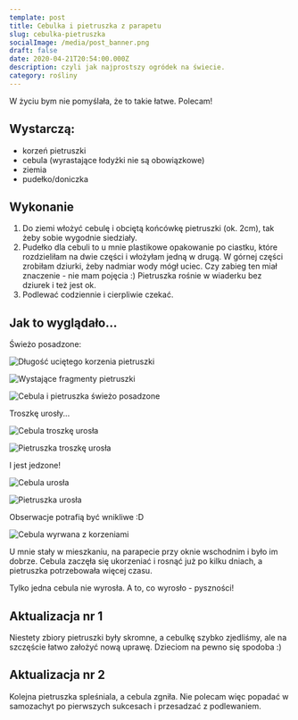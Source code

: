 ```yaml
---
template: post
title: Cebulka i pietruszka z parapetu
slug: cebulka-pietruszka
socialImage: /media/post_banner.png
draft: false
date: 2020-04-21T20:54:00.000Z
description: czyli jak najprostszy ogródek na świecie.
category: rośliny
---
```

W życiu bym nie pomyślała, że to takie łatwe. Polecam!

## Wystarczą:

* korzeń pietruszki
* cebula (wyrastające łodyżki nie są obowiązkowe)
* ziemia
* pudełko/doniczka

## Wykonanie

1. Do ziemi włożyć cebulę i obciętą końcówkę pietruszki (ok. 2cm), tak żeby sobie wygodnie siedziały. 
2. Pudełko dla cebuli to u mnie plastikowe opakowanie po ciastku, które rozdzieliłam na dwie części i włożyłam jedną w drugą. W górnej części zrobiłam dziurki, żeby nadmiar wody mógł uciec. Czy zabieg ten miał znaczenie - nie mam pojęcia :) Pietruszka rośnie w wiaderku bez dziurek i też jest ok. 
3. Podlewać codziennie i cierpliwie czekać. 

## Jak to wyglądało...

Świeżo posadzone: 

![Długość uciętego korzenia pietruszki](/media/swiezo_1.jpg "Ile korzenia pietruszki zostawić")

![Wystające fragmenty pietruszki](/media/swiezo_2.jpg "Wystające fragmenty pietruszki")

![Cebula i pietruszka świeżo posadzone](/media/swiezo_3.jpg "Cebula i pietruszka świeżo posadzone")

Troszkę urosły...

![Cebula troszkę urosła](/media/urosly.jpg "Cebula troszkę urosła")

![Pietruszka troszkę urosła](/media/urosly_2.jpg "Pietruszka troszkę urosła")

I jest jedzone!

![Cebula urosła](/media/jedzone.jpg "Cebula urosła")

![Pietruszka urosła](/media/jedzone_2.jpg "Pietruszka urosła")

Obserwacje potrafią być wnikliwe :D

![Cebula wyrwana z korzeniami](/media/obserwacje.jpg "Wnikliwe obserwacje rosnącej rośliny")

U mnie stały w mieszkaniu, na parapecie przy oknie wschodnim i było im dobrze. Cebula zaczęła się ukorzeniać i rosnąć już po kilku dniach, a pietruszka potrzebowała więcej czasu. 

Tylko jedna cebula nie wyrosła. A to, co wyrosło - pyszności!

## Aktualizacja nr 1

Niestety zbiory pietruszki były skromne, a cebulkę szybko zjedliśmy, ale na szczęście łatwo założyć nową uprawę. Dzieciom na pewno się spodoba :)

## Aktualizacja nr 2

Kolejna pietruszka spleśniala, a cebula zgniła. Nie polecam więc popadać w samozachyt po pierwszych sukcesach i przesadzać z podlewaniem.